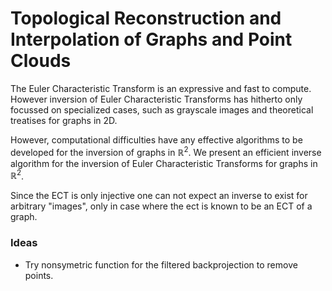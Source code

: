 # Topological Reconstruction and Interpolation of Graphs and Point Clouds

The Euler Characteristic Transform is an expressive and fast to compute. 
However inversion of Euler Characteristic Transforms has hitherto only
focussed on specialized cases, such as grayscale images and theoretical 
treatises for graphs in 2D.

However, computational difficulties have any effective algorithms to be 
developed for the inversion of graphs in $\mathbb{R}^2$.
We present an efficient inverse algorithm for the inversion of Euler 
Characteristic Transforms for graphs in $\mathbb{R}^2$.

Since the ECT is only injective one can not expect an inverse to exist
for arbitrary "images", only in case where the ect is known to be an ECT of a 
graph. 



### Ideas
- Try nonsymetric function for the filtered backprojection to remove points.
